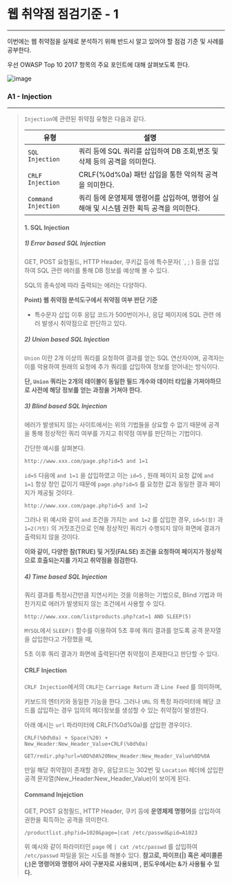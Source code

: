 # 웹 취약점 점검기준 - 1

---



이번에는 웹 취약점을 실제로 분석하기 위해 반드시 알고 있어야 할 점검 기준 및 사례를 공부한다.

우선 OWASP Top 10 2017 항목의 주요 포인트에 대해 살펴보도록 한다.

![image](https://user-images.githubusercontent.com/33051018/71891896-f1c9bf00-318a-11ea-86e1-98c3ee67a6bf.png)



### A1 - Injection

---

>`Injection`에 관련된 취약점 유형은 다음과 같다.
>
>| 유형                | 설명                                                         |
>| ------------------- | ------------------------------------------------------------ |
>| `SQL Injection`     | 쿼리 등에 SQL 쿼리를 삽입하여 DB 조회,변조 및 삭제 등의 공격을 의미한다. |
>| `CRLF Injection`    | CRLF(%0d%0a) 패턴 삽입을 통한 악의적 공격을 의미한다.        |
>| `Command Injection` | 쿼리 등에 운영체제 명령어를 삽입하여, 명령어 실해애 및 시스템 권한 획득 공격을 의미한다. |
>
>
>
>
>
>#### 1. SQL Injection
>
>##### 1) Error based SQL Injection
>
>GET, POST 요청필드, HTTP Header, 쿠키값 등에 특수문자( `, ; ) 등을 삽입하여 SQL 관련 에러를 통해 DB 정보를 예상해 볼 수 있다.
>
>SQL의 종속성에 따라 출력되는 에러는 다양하다.
>
>**Point) 웹 취약점 분석도구에서 취약점 여부 판단 기준**
>
>- 특수문자 삽입 이후 응답 코드가 500번이거나, 응답 페이지에 SQL 관련 에러 발생시 취약점으로 판단하고 있다.
>
>
>
>##### 2) Union based SQL Injection
>
>`Union` 이란 2개 이상의 쿼리를 요청하여 결과를 얻는 SQL 연산자이며, 공격자는 이를 악용하여 원래의 요청에 추가 쿼리를 삽입하여 정보를 얻어내는 방식이다.
>
>**단, `Union` 쿼리는 2개의 테이블이 동일한 필드 개수와 데이터 타입을 가져야하므로 사전에 해당 정보를 얻는 과정을 거쳐야 한다.**
>
>
>
>##### 3) Blind based SQL Injection
>
>에러가 발생되지 않는 사이트에서는 위의 기법들을 상요할 수 없기 때문에 공격을 통해 정상적인 쿼리 여부를 가지고 취약점 여부를 판단하는 기법이다.
>
>간단한 예시를 살펴본다.
>
>```html
>http://www.xxx.com/page.php?id=5 and 1=1
>```
>
>`id=5` 다음에 `and 1=1` 을 삽입하였고 이는 `id=5` , 원래 페이지 요청 값에 `and 1=1` 항상 창인 값이기 때문에 `page.php?id=5` 를 요청한 값과 동일한 결과 페이지가 제공될 것이다.
>
>```html
>http://www.xxx.com/page.php?id=5 and 1=2
>```
>
>그러나 위 예시와 같이 `and` 조건을 가지는 `and 1=2` 를 삽입한 경우, 
>`id=5(참)` 과 `1=2(거짓)` 의 거짓조건으로 인해 정상적인 쿼리가 수행되지 않아 화면에 결과가 출력되지 않을 것이다.
>
>**이와 같이, 다양한 참(TRUE) 및 거짓(FALSE) 조건을 요청하여 페이지가 정상적으로 호출되는지를 가지고 취약점을 점검한다.**
>
>
>
>##### 4) Time based SQL Injection
>
>쿼리 결과를 특정시간만큼 지연시키는 것을 이용하는 기법으로, Blind 기법과 마찬가지로 에러가 발생되지 않는 조건에서 사용할 수 있다.
>
>```mysql
>http://www.xxx.com/listproducts.php?cat=1 AND SLEEP(5)
>```
>
>`MYSQL`에서 `SLEEP()` 함수를 이용하여 5초 후에 쿼리 결과를 얻도록 공격 문자열을 삽입한다고 가정했을 때,
>
>5초 이후 쿼리 결과가 화면에 출력된다면 취약점이 존재한다고 판단할 수 있다.
>
>
>
>#### CRLF Injection
>
>`CRLF Injection`에서의 `CRLF`는 `Carriage Return` 과 `Line Feed` 를 의미하며, 
>
>키보드의 엔터키와 동일한 기능을 한다. 그러나 `URL` 의 특정 파라미터에 해당 코드를 삽입하는 경우 임의의 헤더정보를 생성할 수 있는 취약점이 발생한다.
>
>아래 예시는 `url` 파라미터에 CRLF(%0d%0a)를 삽입한 경우이다.
>
>`CRLF(%0d%0a) + Space(%20) + New_Header:New_Header_Value+CRLF(%0d%0a)`
>
>```mysql
>GET/redir.php?url=%0D%0A%20New_Header:New_Header_Value%0D%0A
>```
>
>만일 해당 취약점이 존재할 경우, 응답코드는 302번 및 `Location` 헤더에 삽입한 공격 문자열(New_Header:New_Header_Value)이 보이게 된다.
>
>
>
>#### Command Injejction
>
>GET, POST 요청필드, HTTP Header, 쿠키 등에 **운영체제 명령어**를 삽입하여 권한을 획득하는 공격을 의미한다.
>
>
>
>```mysql
>/productlist.php?id=1020&page=|cat /etc/passwd&pid=A1023
>```
>
>위 예시와 같이 파라미터인 `page` 에 `| cat /etc/passwd` 를 삽입하여 `/etc/passwd` 파일을 읽는 시도를 해볼수 있다.
>**참고로, 파이프(|) 혹은 세미콜론(;)은 명령어와 명령어 사이 구분자로 사용되며 , 윈도우에서는 &가 사용될 수 있다.**